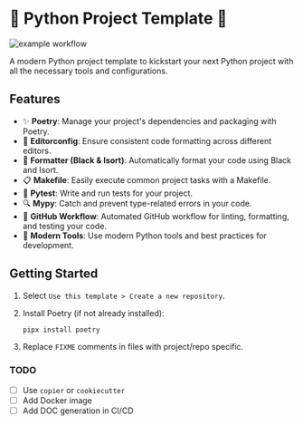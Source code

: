 [//]: # (FIXME)

# 🐍 Python Project Template 🚀

[//]: # (FIXME)
![example workflow](https://github.com/ankandrew/python-project-template/actions/workflows/main.yaml/badge.svg)

A modern Python project template to kickstart your next Python project with all the necessary tools and configurations.

## Features

- ✨ **Poetry**: Manage your project's dependencies and packaging with Poetry.
- 📝 **Editorconfig**: Ensure consistent code formatting across different editors.
- 🔧 **Formatter (Black & Isort)**: Automatically format your code using Black and Isort.
- 📋 **Makefile**: Easily execute common project tasks with a Makefile.
- 🧪 **Pytest**: Write and run tests for your project.
- 🔍 **Mypy**: Catch and prevent type-related errors in your code.
- 🔗 **GitHub Workflow**: Automated GitHub workflow for linting, formatting, and testing your code.
- 🔧 **Modern Tools**: Use modern Python tools and best practices for development.

## Getting Started

1. Select `Use this template > Create a new repository`.

2. Install Poetry (if not already installed):

   ```bash
   pipx install poetry

3. Replace `FIXME` comments in files with project/repo specific.

### TODO

- [ ] Use `copier` or `cookiecutter`
- [ ] Add Docker image
- [ ] Add DOC generation in CI/CD
